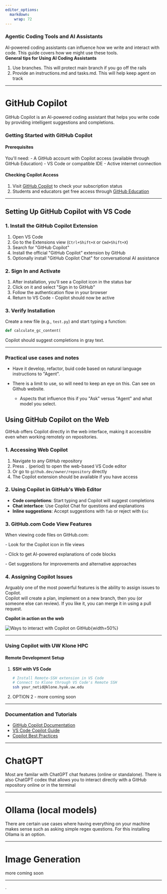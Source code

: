 ```yaml
---
editor_options: 
  markdown: 
    wrap: 72
---
```


### Agentic Coding Tools and AI Assistants

AI-powered coding assistants can influence how we write and interact
with code. This guide covers how we might use these tools.    
**General tips for Using AI Coding Assistants**    
1. Use branches. This will protect main branch if you go off the rails   
2. Provide an instructions.md and tasks.md. This will help keep agent on track

------------------------------------------------------------------------

# GitHub Copilot

GitHub Copilot is an AI-powered coding assistant that helps you write
code by providing intelligent suggestions and completions.

### Getting Started with GitHub Copilot

#### Prerequisites

You'll need: - A GitHub account with Copilot access (available through
GitHub Education) - VS Code or compatible IDE - Active internet
connection

#### Checking Copilot Access

1.  Visit [GitHub Copilot](https://github.com/copilot) to check your
    subscription status
2.  Students and educators get free access through [GitHub
    Education](https://education.github.com/)

------------------------------------------------------------------------

## Setting Up GitHub Copilot with VS Code

### 1. Install the GitHub Copilot Extension

1.  Open VS Code
2.  Go to the Extensions view (`Ctrl+Shift+X` or `Cmd+Shift+X`)
3.  Search for "GitHub Copilot"
4.  Install the official "GitHub Copilot" extension by GitHub
5.  Optionally install "GitHub Copilot Chat" for conversational AI
    assistance

### 2. Sign In and Activate

1.  After installation, you'll see a Copilot icon in the status bar
2.  Click on it and select "Sign in to GitHub"
3.  Follow the authentication flow in your browser
4.  Return to VS Code - Copilot should now be active

### 3. Verify Installation

Create a new file (e.g., `test.py`) and start typing a function:

``` python
def calculate_gc_content(
```

Copilot should suggest completions in gray text.

------------------------------------------------------------------------

### Practical use cases and notes

-   Have it develop, refactor, buid code based on natural language
    instructions to "Agent".

-   There is a limit to use, so will need to keep an eye on this. Can
    see on Github website.

    -   Aspects that influence this if you "Ask" versus "Agent" and what
        model you select.

## Using GitHub Copilot on the Web

GitHub offers Copilot directly in the web interface, making it
accessible even when working remotely on repositories.

### 1. Accessing Web Copilot

1.  Navigate to any GitHub repository
2.  Press `.` (period) to open the web-based VS Code editor
3.  Or go to `github.dev/owner/repository` directly
4.  The Copilot extension should be available if you have access

### 2. Using Copilot in GitHub's Web Editor

-   **Code completions**: Start typing and Copilot will suggest
    completions
-   **Chat interface**: Use Copilot Chat for questions and explanations
-   **Inline suggestions**: Accept suggestions with `Tab` or reject with
    `Esc`

### 3. GitHub.com Code View Features

When viewing code files on GitHub.com:

\- Look for the Copilot icon in file views

\- Click to get AI-powered explanations of code blocks

\- Get suggestions for improvements and alternative approaches

### 4. Assigning Copilot Issues

Arguably one of the most powerful features is the ability to assign issues to Copilot.  
Copilot will create a plan, implement on a new branch, then you (or someone else can review).
If you like it, you can merge it in using a pull request.


**Copilot in action on the web**

![Ways to interact with Copilot on
GitHub](http://gannet.fish.washington.edu/seashell/snaps/Screen20Shot202025-09-0120at2019.04.11.png){width=50%}

------------------------------------------------------------------------

### Using Copilot with UW Klone HPC

#### Remote Development Setup

1.  **SSH with VS Code**

    ``` bash
    # Install Remote-SSH extension in VS Code
    # Connect to Klone through VS Code's Remote SSH
    ssh your_netid@klone.hyak.uw.edu
    ```

2.  OPTION 2 - more coming soon

------------------------------------------------------------------------



### Documentation and Tutorials

-   [GitHub Copilot Documentation](https://docs.github.com/en/copilot)
-   [VS Code Copilot
    Guide](https://code.visualstudio.com/docs/editor/github-copilot)
-   [Copilot Best
    Practices](https://github.blog/2023-06-20-how-to-write-better-prompts-for-github-copilot/)

---

# ChatGPT

Most are familar with ChatGPT chat features (online or standalone).
There is also ChatGPT codex that allows you to interact directly with a
GitHub repository online or in the terminal

---

# Ollama (local models)

There are certain use cases where having everything on your machine
makes sense such as asking simple regex questions. For this installing
Ollama is an option.

---

# Image Generation 

more coming soon

---
.
